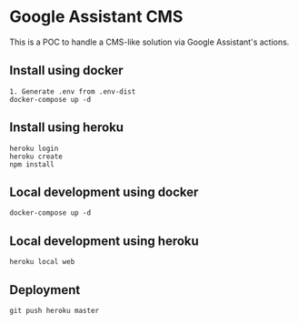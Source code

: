# Google Assistant CMS

This is a POC to handle a CMS-like solution via Google Assistant's actions.

## Install using docker

```
1. Generate .env from .env-dist
docker-compose up -d
```

## Install using heroku

```
heroku login
heroku create
npm install
```

## Local development using docker

```
docker-compose up -d
```

## Local development using heroku

```
heroku local web
```


## Deployment

```
git push heroku master
```

